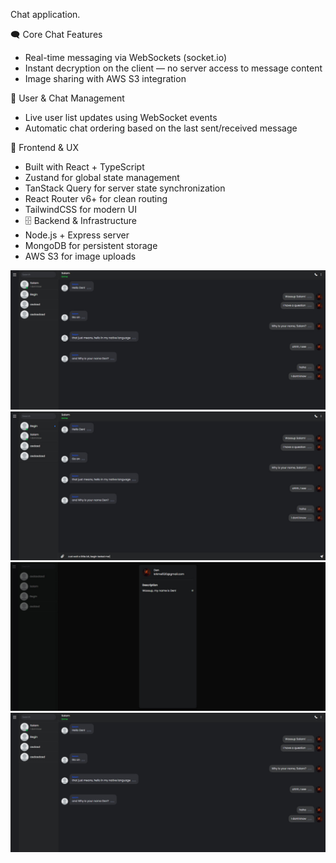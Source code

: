 Chat application.

🗨️ Core Chat Features

- Real-time messaging via WebSockets (socket.io)
- Instant decryption on the client — no server access to message content
- Image sharing with AWS S3 integration

👥 User & Chat Management
- Live user list updates using WebSocket events
- Automatic chat ordering based on the last sent/received message

🎨 Frontend & UX
- Built with React + TypeScript
- Zustand for global state management
- TanStack Query for server state synchronization
- React Router v6+ for clean routing
- TailwindCSS for modern UI
- 🗄️ Backend & Infrastructure
- Node.js + Express server
- MongoDB for persistent storage
- AWS S3 for image uploads

![Chat UI](./frontend/public/image3.png)
![Chat UI 2](./frontend/public/image4.png)
![Profile Modal](./frontend/public/image2.png)
![Photo Changing](./frontend/public/image3.png)
